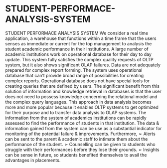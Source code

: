 # STUDENT-PERFORMACE-ANALYSIS-SYSTEM
 STUDENT PERFORMACE ANALYSIS SYSTEM We consider a real time application, a warehouse that functions within a time frame that the users senses as immediate or current for the top management to analysis the student academic performance in their institutions. A large number of academic institutions work on operational database for their day to day update. This system fully satisfies the complex quality requests of OLTP system, but it also shows significant OLAP failures. Data are not adequately prepared for complex report forming. The system uses operational database that can’t provide broad range of possibilities for creating complex reports. Operational database does not have special tools for creating queries that are defined by users. The significant benefit from this solution of information and knowledge retrieval in databases is that the user does not need to possess knowledge concerning the relational model and the complex query languages. This approach in data analysis becomes more and more popular because it enables OLTP systems to get optimized for their purpose and to transfer data analysis to OLAP systems. The information from the system of academics institutions can be rapidly assessed to find the performance of students in that institution. The data &amp; information gained from the system can be use as a substantial indicator for monitoring of the potential failure &amp; improvements. Furthermore, ➢ Alerts can be sent to the parent &amp; academic staff to intimate them about the performance of the student. ➢ Counselling can be given to students who struggle with their performances before they lose their grounds. ➢ Insights can be sense in future, so students benefited themselves to avail the advantages in placements.
